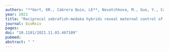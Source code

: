 ```yaml
---
authors: "**Gert, KR., Cabrera Quio, LE**, Novatchkova, M., Guo, Y., Cairns, BR., **Pauli, A.#**"
year: 2021
title: "Reciprocal zebrafish-medaka hybrids reveal maternal control of zygotic genome activation timing"
journal: bioRxiv
pages: 
doi: "10.1101/2021.11.03.467109"
pubmed: 
abstract: " "
---
```

